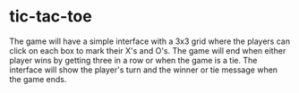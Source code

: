 # tic-tac-toe
The game will have a simple interface with a 3x3 grid where the players can click on each box to mark their X's and O's. The game will end when either player wins by getting three in a row or when the game is a tie. The interface will show the player's turn and the winner or tie message when the game ends.
